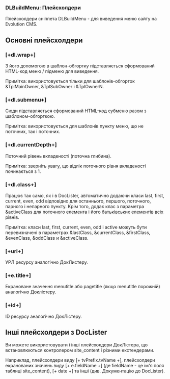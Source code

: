 
<meta http-equiv="Content-Type" content="text/html; charset=utf-8">
<h3>DLBuildMenu: Плейсхолдери </h3> 
Плейсхолдери cніппета DLBuildMenu - для виведення меню сайту на Evolution CMS.	
<br>
<h2 class="page-header">Основні плейсхолдери</h2>
<h3 class="sub-header text-bold">[+dl.wrap+]</h3>
<p>З його допомогою в шаблон-обгортку підставляється сформований HTML-код меню / підменю для виведення.</p>
<p>Примітка: використовується тільки для шаблонів-обгорток &amp;TplMainOwner, &amp;TplSubOwner і &amp;TplOwnerN.</p>
<h3 class="sub-header text-bold">[+dl.submenu+]</h3>
<p>Сюди підставляється сформований HTML-код субменю разом з шаблоном-обгорткою.</p>
<p>Примітка: використовується для шаблонів пункту меню, що не поточних, так і поточних.</p>
<h3 class="sub-header text-bold">[+dl.currentDepth+]</h3>
<p>Поточний рівень вкладеності (поточна глибина).</p>
<p>Примітка: зверніть увагу, що відлік поточного рівня вкладеності починається з 1.</p>
<h3 class="sub-header text-bold">[+dl.class+]</h3>
<p>Працює так само, як і в DocLister, автоматично додаючи класи last, first, current, even, odd відповідно для останнього, першого, поточного, парного і непарного пункту. Крім того, додає клас з параметра &amp;activeClass для поточного елемента і його батьківських елементів всіх рівнів.</p>
<p>Примітка: класи last, first, current, even, odd і active можуть бути перевизначені в параметрах &amp;lastClass, &amp;currentClass, &amp;firstClass, &amp;evenClass, &amp;oddClass и &amp;activeClass.</p>
<h3 class="sub-header text-bold">[+url+]</h3>
<p>УРЛ ресурсу аналогічно ДокЛистеру.</p>
<h3 class="sub-header text-bold">[+e.title+]</h3>
<p>Екрановане значення menutitle або pagetitle (якщо menutitle порожній) аналогічно Доклістеру.</p>
<h3 class="sub-header text-bold">[+id+]</h3>
<p>ID ресурсу аналогічно ДокЛістеру.</p>
<h2 class="page-header">Інші плейсхолдери з DocLister</h2>
<p>Ви можете використовувати і інші плейсхолдери ДокЛістера, що встановлюються контролером site_content і різними екстендерами.</p>
<p>Наприклад, плейсхолдери виду [+ tvPrefix.tvName +], плейсхолдери екранованих значень виду [+ e.fieldName +] (де fieldName - це ім'я поля таблиці site_content), [+ date +] та інші (див. Документацію до DocLister).</p>
